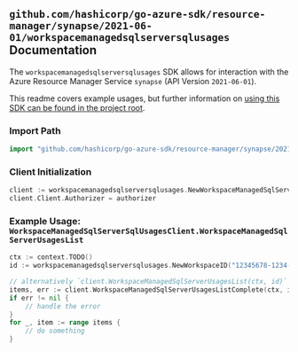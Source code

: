 
## `github.com/hashicorp/go-azure-sdk/resource-manager/synapse/2021-06-01/workspacemanagedsqlserversqlusages` Documentation

The `workspacemanagedsqlserversqlusages` SDK allows for interaction with the Azure Resource Manager Service `synapse` (API Version `2021-06-01`).

This readme covers example usages, but further information on [using this SDK can be found in the project root](https://github.com/hashicorp/go-azure-sdk/tree/main/docs).

### Import Path

```go
import "github.com/hashicorp/go-azure-sdk/resource-manager/synapse/2021-06-01/workspacemanagedsqlserversqlusages"
```


### Client Initialization

```go
client := workspacemanagedsqlserversqlusages.NewWorkspaceManagedSqlServerSqlUsagesClientWithBaseURI("https://management.azure.com")
client.Client.Authorizer = authorizer
```


### Example Usage: `WorkspaceManagedSqlServerSqlUsagesClient.WorkspaceManagedSqlServerUsagesList`

```go
ctx := context.TODO()
id := workspacemanagedsqlserversqlusages.NewWorkspaceID("12345678-1234-9876-4563-123456789012", "example-resource-group", "workspaceValue")

// alternatively `client.WorkspaceManagedSqlServerUsagesList(ctx, id)` can be used to do batched pagination
items, err := client.WorkspaceManagedSqlServerUsagesListComplete(ctx, id)
if err != nil {
	// handle the error
}
for _, item := range items {
	// do something
}
```
